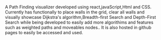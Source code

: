 A Path Finding visualizer developed using react,javaScript,Html and CSS. 
Currently has functionally to place walls in the grid, clear all walls and visually showcase Dijkstra's algorithm,Breadth-first Search and Depth-First Search while being developed to easily add more algorithims and features such as weighted paths and moveables nodes..
It is also hosted in github pages to easily be accessed and used.
